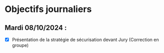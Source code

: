 # Objectifs journaliers

## Mardi 08/10/2024 :

- [x] Présentation de la stratégie de sécurisation devant Jury (Correction en groupe)

